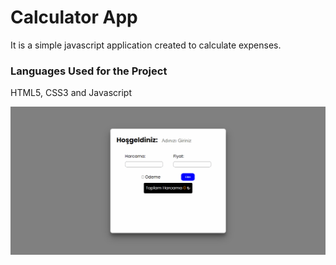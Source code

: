 <h1>Calculator App</h1>

It is a simple javascript application created to calculate expenses.

<h3>Languages Used for the Project</h3>

HTML5, CSS3 and Javascript <br>

![](CalculatorApp.gif)

